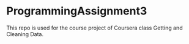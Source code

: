 ProgrammingAssignment3
======================

 This repo is used for the course project of Coursera class Getting and Cleaning Data.
